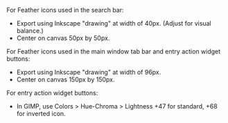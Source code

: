 For Feather icons used in the search bar:
- Export using Inkscape "drawing" at width of 40px. (Adjust for visual balance.)
- Center on canvas 50px by 50px.

For Feather icons used in the main window tab bar and entry action widget buttons:
- Export using Inkscape "drawing" at width of 96px.
- Center on canvas 150px by 150px.

For entry action widget buttons:
- In GIMP, use Colors > Hue-Chroma > Lightness +47 for standard, +68 for inverted icon.